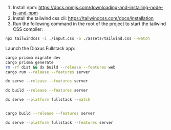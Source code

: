 
1. Install npm: https://docs.npmjs.com/downloading-and-installing-node-js-and-npm
2. Install the tailwind css cli: https://tailwindcss.com/docs/installation
3. Run the following command in the root of the project to start the tailwind CSS compiler:

```bash
npx tailwindcss -i ./input.css -o ./assets/tailwind.css --watch
```


Launch the Dioxus Fullstack app:

```bash
cargo prisma migrate dev
cargo prisma generate
rm -rf dist && dx build --release --features web
cargo run --release --features server

dx serve --release --features server

dx build --release --features server

dx serve --platform fullstack --watch


cargo build --release --features server

dx serve --platform fullstack --features server
```